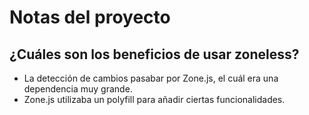 # Notas del proyecto

## ¿Cuáles son los beneficios de usar zoneless?

- La detección de cambios pasabar por Zone.js, el cuál era una dependencia muy grande.
- Zone.js utilizaba un polyfill para añadir ciertas funcionalidades.

